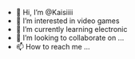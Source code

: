 - 👋 Hi, I’m @Kaisiiii
- 👀 I’m interested in video games
- 🌱 I’m currently learning electronic 
- 💞️ I’m looking to collaborate on ...
- 📫 How to reach me ...

<!---
Kaisiiii/Kaisiiii is a ✨ special ✨ repository because its `README.md` (this file) appears on your GitHub profile.
You can click the Preview link to take a look at your changes.
--->
